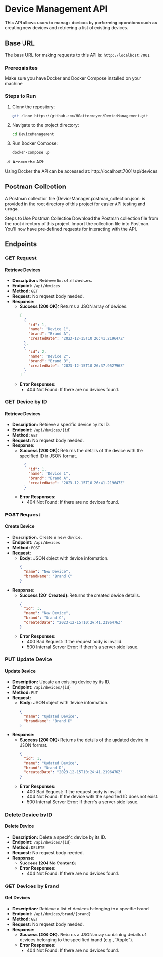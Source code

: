# Device Management API

This API allows users to manage devices by performing operations such as creating new devices and retrieving a list of existing devices.

## Base URL

The base URL for making requests to this API is: `http://localhost:7001`

### Prerequisites

Make sure you have Docker and Docker Compose installed on your machine.

### Steps to Run

1. Clone the repository:

   ```bash
   git clone https://github.com/HGattermeyer/DeviceManagement.git
2. Navigate to the project directory:

   ```bash
   cd DeviceManagement

3. Run Docker Compose:

   ```bash
   docker-compose up
   
4. Access the API:

Using Docker the API can be accessed at: http://localhost:7001/api/devices

## Postman Collection
A Postman collection file (DeviceManager.postman_collection.json) is provided in the root directory of this project for easier API testing and usage.

Steps to Use Postman Collection
Download the Postman collection file from the root directory of this project.
Import the collection file into Postman.
You'll now have pre-defined requests for interacting with the API.

## Endpoints

### GET Request

#### Retrieve Devices

- **Description:** Retrieve list of all devices.
- **Endpoint:** `/api/devices`
- **Method:** `GET`
- **Request:** No request body needed.
- **Response:**
  - **Success (200 OK):** Returns a JSON array of devices.
    ```json
    [
      {
        "id": 1,
        "name": "Device 1",
        "brand": "Brand A",
        "createdDate": "2023-12-15T10:26:41.219647Z"
      },
      {
        "id": 2,
        "name": "Device 2",
        "brand": "Brand B",
        "createdDate": "2023-12-15T10:26:37.952796Z"
      }
    ]
    ```
  - **Error Responses:** 
    - 404 Not Found: If there are no devices found.
   
### GET Device by ID

#### Retrieve Devices

- **Description:** Retrieve a specific device by its ID.
- **Endpoint:** `/api/devices/{id}`
- **Method:** `GET`
- **Request:** No request body needed.
- **Response:**
  - **Success (200 OK):** Returns the details of the device with the specified ID in JSON format.
    ```json
      {
        "id": 1,
        "name": "Device 1",
        "brand": "Brand A",
        "createdDate": "2023-12-15T10:26:41.219647Z"
      }
    ```
  - **Error Responses:** 
    - 404 Not Found: If there are no devices found.

### POST Request

#### Create Device

- **Description:** Create a new device.
- **Endpoint:** `/api/devices`
- **Method:** `POST`
- **Request:**
  - **Body:** JSON object with device information.
    ```json
    {
      "name": "New Device",
      "brandName": "Brand C"
    }
    ```
- **Response:**
  - **Success (201 Created):** Returns the created device details.
    ```json
    {
      "id": 3,
      "name": "New Device",
      "brand": "Brand C",
      "createdDate": "2023-12-15T10:26:41.2196476Z"
    }
    ```
  - **Error Responses:**
    - 400 Bad Request: If the request body is invalid.
    - 500 Internal Server Error: If there's a server-side issue.


### PUT Update Device

#### Update Device

- **Description:** Update an existing device by its ID.
- **Endpoint:** `/api/devices/{id}`
- **Method:** `PUT`
- **Request:**
  - **Body:** JSON object with device information.
    ```json
    {
      "name": "Updated Device",
      "brandName": "Brand D"
    }
    ```
- **Response:**
  - **Success (200 OK):** Returns the details of the updated device in JSON format.
    ```json
    {
      "id": 3,
      "name": "Updated Device",
      "brand": "Brand D",
      "createdDate": "2023-12-15T10:26:41.2196476Z"
    }
    ```
  - **Error Responses:**
    - 400 Bad Request: If the request body is invalid.
    - 404 Not Found: If the device with the specified ID does not exist.
    - 500 Internal Server Error: If there's a server-side issue.

### Delete Device by ID

#### Delete Device

- **Description:** Delete a specific device by its ID.
- **Endpoint:** `/api/devices/{id}`
- **Method:** `DELETE`
- **Request:** No request body needed.
- **Response:**
  - **Success (204 No Content):**
  - **Error Responses:** 
    - 404 Not Found: If there are no devices found.
   
### GET Devices by Brand

#### Get Devices

- **Description:** Retrieve a list of devices belonging to a specific brand.
- **Endpoint:** `/api/devices/brand/{brand}`
- **Method:** `GET`
- **Request:** No request body needed.
- **Response:**
  - **Success (200 OK):** Returns a JSON array containing details of devices belonging to the specified brand (e.g., "Apple").
  - **Error Responses:** 
    - 404 Not Found: If there are no devices found.
    

